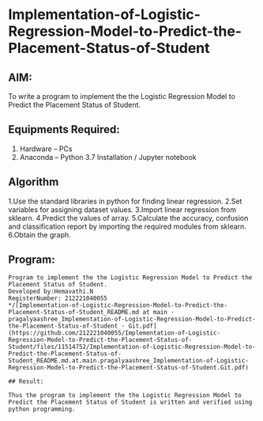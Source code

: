 # Implementation-of-Logistic-Regression-Model-to-Predict-the-Placement-Status-of-Student

## AIM:

To write a program to implement the the Logistic Regression Model to Predict the Placement Status of Student.

## Equipments Required:

1. Hardware – PCs
2. Anaconda – Python 3.7 Installation / Jupyter notebook

## Algorithm

 1.Use the standard libraries in python for finding linear regression.
2.Set variables for assigning dataset values.
3.Import linear regression from sklearn.
4.Predict the values of array.
5.Calculate the accuracy, confusion and classification report by importing the required modules from sklearn.
6.Obtain the graph.

## Program:

```/*
Program to implement the the Logistic Regression Model to Predict the Placement Status of Student.
Developed by:Hemavathi.N 
RegisterNumber: 212221040055
*/[Implementation-of-Logistic-Regression-Model-to-Predict-the-Placement-Status-of-Student_README.md at main · pragalyaashree_Implementation-of-Logistic-Regression-Model-to-Predict-the-Placement-Status-of-Student · Git.pdf](https://github.com/212221040055/Implementation-of-Logistic-Regression-Model-to-Predict-the-Placement-Status-of-Student/files/11514752/Implementation-of-Logistic-Regression-Model-to-Predict-the-Placement-Status-of-Student_README.md.at.main.pragalyaashree_Implementation-of-Logistic-Regression-Model-to-Predict-the-Placement-Status-of-Student.Git.pdf)

## Result:

Thus the program to implement the the Logistic Regression Model to Predict the Placement Status of Student is written and verified using python programming.
